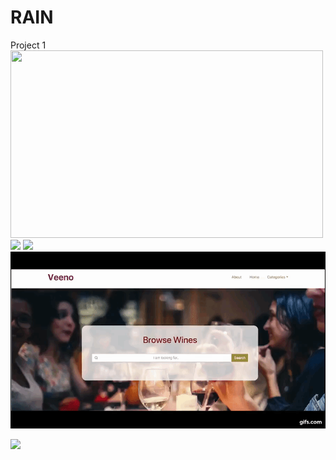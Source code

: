 # RAIN
Project 1
<img src="/assets/img/num1.gif" width="500" height="300">
<img src="/assets/img/num2.gif">
<img src="/assets/img/num3.gif">
<img src="/assets/img/num4.gif">
         
<img src="/assets/img/update.mp4">
